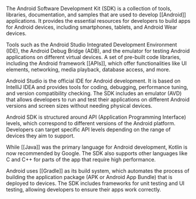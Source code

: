The Android Software Development Kit (SDK) is a collection of tools, libraries, documentation, and samples that are used to develop [[Android]] applications. It provides the essential resources for developers to build apps for Android devices, including smartphones, tablets, and Android Wear devices.

Tools such as the Android Studio Integrated Development Environment (IDE), the Android Debug Bridge (ADB), and the emulator for testing Android applications on different virtual devices. A set of pre-built code libraries, including the Android framework [[APIs]], which offer functionalities like UI elements, networking, media playback, database access, and more.

Android Studio is the official IDE for Android development. It is based on IntelliJ IDEA and provides tools for coding, debugging, performance tuning, and version compatibility checking. The SDK includes an emulator (AVD) that allows developers to run and test their applications on different Android versions and screen sizes without needing physical devices.

Android SDK is structured around API (Application Programming Interface) levels, which correspond to different versions of the Android platform. Developers can target specific API levels depending on the range of devices they aim to support.

While [[Java]] was the primary language for Android development, Kotlin is now recommended by Google. The SDK also supports other languages like C and C++ for parts of the app that require high performance.

Android uses [[Gradle]] as its build system, which automates the process of building the application package (APK or Android App Bundle) that is deployed to devices. The SDK includes frameworks for unit testing and UI testing, allowing developers to ensure their apps work correctly.





